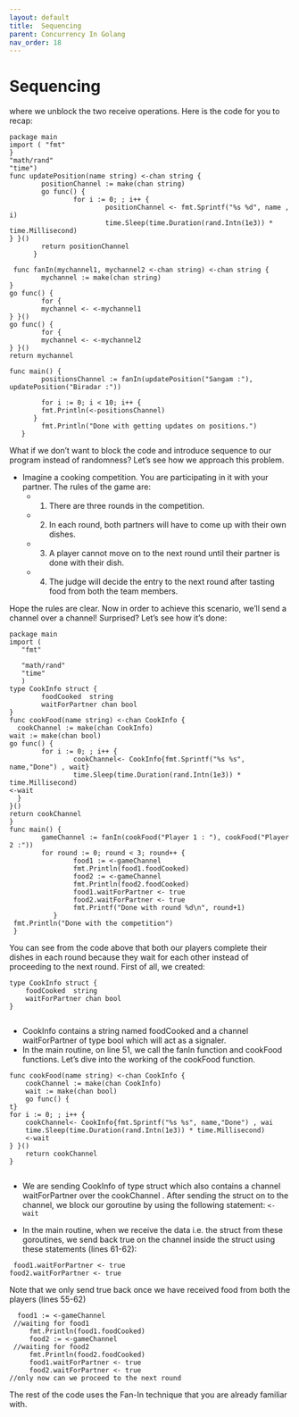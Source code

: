 ```yaml
---
layout: default
title:  Sequencing
parent: Concurrency In Golang
nav_order: 18
---
```



# Sequencing

where we unblock the two receive operations. Here is the code for you to recap:

```
package main
import ( "fmt"
}
"math/rand"
"time")
func updatePosition(name string) <-chan string {
        positionChannel := make(chan string)
        go func() {
                for i := 0; ; i++ {
                        positionChannel <- fmt.Sprintf("%s %d", name , i)
                        time.Sleep(time.Duration(rand.Intn(1e3)) * time.Millisecond)
} }()
        return positionChannel
      }
      
 func fanIn(mychannel1, mychannel2 <-chan string) <-chan string {
        mychannel := make(chan string)
}
go func() {
        for {
        mychannel <- <-mychannel1
} }()
go func() {
        for {
        mychannel <- <-mychannel2  
} }()
return mychannel
   
func main() {
        positionsChannel := fanIn(updatePosition("Sangam :"), updatePosition("Biradar :"))
        
        for i := 0; i < 10; i++ {
        fmt.Println(<-positionsChannel)
      }
        fmt.Println("Done with getting updates on positions.")
   }

```

What if we don’t want to block the code and introduce sequence to our program instead of randomness? Let’s see how we approach this problem.

- Imagine a cooking competition. You are participating in it with your partner. The rules of the game are:
   - 1. There are three rounds in the competition.
   - 2. In each round, both partners will have to come up with their own dishes.
   - 3. A player cannot move on to the next round until their partner is done with their dish.
   - 4. The judge will decide the entry to the next round after tasting food from both the team members.
   
Hope the rules are clear. Now in order to achieve this scenario, we’ll send a channel over a channel!
Surprised? Let’s see how it’s done:

```
package main
import ( 
   "fmt"
   
   "math/rand"
   "time"
   )
type CookInfo struct {
        foodCooked  string
        waitForPartner chan bool
}
func cookFood(name string) <-chan CookInfo {
  cookChannel := make(chan CookInfo)
wait := make(chan bool)
go func() {
        for i := 0; ; i++ {
                cookChannel<- CookInfo{fmt.Sprintf("%s %s", name,"Done") , wait}
                time.Sleep(time.Duration(rand.Intn(1e3)) * time.Millisecond)
<-wait 
  }
}()
return cookChannel
}
func main() {
        gameChannel := fanIn(cookFood("Player 1 : "), cookFood("Player 2 :"))
        for round := 0; round < 3; round++ {
                food1 := <-gameChannel
                fmt.Println(food1.foodCooked)
                food2 := <-gameChannel
                fmt.Println(food2.foodCooked)
                food1.waitForPartner <- true
                food2.waitForPartner <- true
                fmt.Printf("Done with round %d\n", round+1)
           }
 fmt.Println("Done with the competition")
 }

```
   
   You can see from the code above that both our players complete their dishes in each round because they wait for each other instead of proceeding to the next round.
First of all, we created:

```
type CookInfo struct {
    foodCooked  string
    waitForPartner chan bool
}


```
- CookInfo contains a string named foodCooked and a channel waitForPartner of type bool which will act as a signaler.
- In the main routine, on line 51, we call the fanIn function and cookFood functions. Let’s dive into the working of the cookFood function.

```
func cookFood(name string) <-chan CookInfo {
    cookChannel := make(chan CookInfo)
    wait := make(chan bool)
    go func() {
t}
for i := 0; ; i++ {
    cookChannel<- CookInfo{fmt.Sprintf("%s %s", name,"Done") , wai
    time.Sleep(time.Duration(rand.Intn(1e3)) * time.Millisecond)
    <-wait
} }()
    return cookChannel
}


```
- We are sending CookInfo of type struct which also contains a channel waitForPartner over the cookChannel . After sending the struct on to the
channel, we block our goroutine by using the following statement: `<-wait`

- In the main routine, when we receive the data i.e. the struct from these goroutines, we send back true on the channel 
inside the struct using these statements (lines 61-62):

```
 food1.waitForPartner <- true
food2.waitForPartner <- true

```
Note that we only send true back once we have received food from both the players (lines 55-62)

```
  food1 := <-gameChannel
 //waiting for food1
     fmt.Println(food1.foodCooked)
     food2 := <-gameChannel
 //waiting for food2
     fmt.Println(food2.foodCooked)
     food1.waitForPartner <- true
     food2.waitForPartner <- true
//only now can we proceed to the next round

```
The rest of the code uses the Fan-In technique that you are already familiar with.


